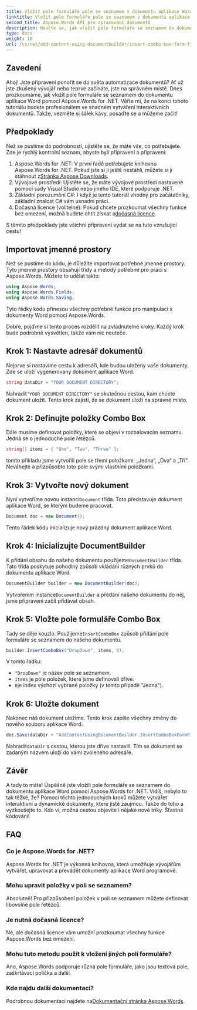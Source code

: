```yaml
---
title: Vložit pole formuláře pole se seznamem v dokumentu aplikace Word
linktitle: Vložit pole formuláře pole se seznamem v dokumentu aplikace Word
second_title: Aspose.Words API pro zpracování dokumentů
description: Naučte se, jak vložit pole formuláře se seznamem do dokumentu aplikace Word pomocí Aspose.Words for .NET s naším podrobným průvodcem krok za krokem.
type: docs
weight: 10
url: /cs/net/add-content-using-documentbuilder/insert-combo-box-form-field/
---
```

## Zavedení

Ahoj! Jste připraveni ponořit se do světa automatizace dokumentů? Ať už jste zkušený vývojář nebo teprve začínáte, jste na správném místě. Dnes prozkoumáme, jak vložit pole formuláře se seznamem do dokumentu aplikace Word pomocí Aspose.Words for .NET. Věřte mi, že na konci tohoto tutoriálu budete profesionálem ve snadném vytváření interaktivních dokumentů. Takže, vezměte si šálek kávy, posaďte se a můžeme začít!

## Předpoklady

Než se pustíme do podrobností, ujistěte se, že máte vše, co potřebujete. Zde je rychlý kontrolní seznam, abyste byli připraveni a připraveni:

1.  Aspose.Words for .NET: V první řadě potřebujete knihovnu Aspose.Words for .NET. Pokud jste si ji ještě nestáhli, můžete si ji stáhnout z[Stránka Aspose Downloads](https://releases.aspose.com/words/net/).
2. Vývojové prostředí: Ujistěte se, že máte vývojové prostředí nastavené pomocí sady Visual Studio nebo jiného IDE, které podporuje .NET.
3. Základní porozumění C#: I když je tento tutoriál vhodný pro začátečníky, základní znalost C# vám usnadní práci.
4.  Dočasná licence (volitelné): Pokud chcete prozkoumat všechny funkce bez omezení, možná budete chtít získat a[dočasná licence](https://purchase.aspose.com/temporary-license/).

S těmito předpoklady jste všichni připraveni vydat se na tuto vzrušující cestu!

## Importovat jmenné prostory

Než se pustíme do kódu, je důležité importovat potřebné jmenné prostory. Tyto jmenné prostory obsahují třídy a metody potřebné pro práci s Aspose.Words. Můžete to udělat takto:

```csharp
using Aspose.Words;
using Aspose.Words.Fields;
using Aspose.Words.Saving;
```

Tyto řádky kódu přinesou všechny potřebné funkce pro manipulaci s dokumenty Word pomocí Aspose.Words.

Dobře, pojďme si tento proces rozdělit na zvládnutelné kroky. Každý krok bude podrobně vysvětlen, takže vám nic neuteče.

## Krok 1: Nastavte adresář dokumentů

Nejprve si nastavíme cestu k adresáři, kde budou uloženy vaše dokumenty. Zde se uloží vygenerovaný dokument aplikace Word.

```csharp
string dataDir = "YOUR DOCUMENT DIRECTORY";
```

 Nahradit`"YOUR DOCUMENT DIRECTORY"` se skutečnou cestou, kam chcete dokument uložit. Tento krok zajistí, že se dokument uloží na správné místo.

## Krok 2: Definujte položky Combo Box

Dále musíme definovat položky, které se objeví v rozbalovacím seznamu. Jedná se o jednoduché pole řetězců.

```csharp
string[] items = { "One", "Two", "Three" };
```

tomto příkladu jsme vytvořili pole se třemi položkami: „Jedna“, „Dva“ a „Tři“. Neváhejte a přizpůsobte toto pole svými vlastními položkami.

## Krok 3: Vytvořte nový dokument

 Nyní vytvoříme novou instanci`Document` třída. Toto představuje dokument aplikace Word, se kterým budeme pracovat.

```csharp
Document doc = new Document();
```

Tento řádek kódu inicializuje nový prázdný dokument aplikace Word.

## Krok 4: Inicializujte DocumentBuilder

 K přidání obsahu do našeho dokumentu použijeme`DocumentBuilder` třída. Tato třída poskytuje pohodlný způsob vkládání různých prvků do dokumentu aplikace Word.

```csharp
DocumentBuilder builder = new DocumentBuilder(doc);
```

 Vytvořením instance`DocumentBuilder` a předání našeho dokumentu do něj, jsme připraveni začít přidávat obsah.

## Krok 5: Vložte pole formuláře Combo Box

 Tady se děje kouzlo. Použijeme`InsertComboBox` způsob přidání pole formuláře se seznamem do našeho dokumentu.

```csharp
builder.InsertComboBox("DropDown", items, 0);
```

V tomto řádku:
- `"DropDown"` je název pole se seznamem.
- `items` je pole položek, které jsme definovali dříve.
- `0`je index výchozí vybrané položky (v tomto případě "Jedna").

## Krok 6: Uložte dokument

Nakonec náš dokument uložíme. Tento krok zapíše všechny změny do nového souboru aplikace Word.

```csharp
doc.Save(dataDir + "AddContentUsingDocumentBuilder.InsertComboBoxFormField.docx");
```

 Nahradit`dataDir` s cestou, kterou jste dříve nastavili. Tím se dokument se zadaným názvem uloží do vámi zvoleného adresáře.

## Závěr

A tady to máte! Úspěšně jste vložili pole formuláře se seznamem do dokumentu aplikace Word pomocí Aspose.Words for .NET. Vidíš, nebylo to tak těžké, že? Pomocí těchto jednoduchých kroků můžete vytvářet interaktivní a dynamické dokumenty, které jistě zaujmou. Takže do toho a vyzkoušejte to. Kdo ví, možná cestou objevíte i nějaké nové triky. Šťastné kódování!

## FAQ

### Co je Aspose.Words for .NET?  
Aspose.Words for .NET je výkonná knihovna, která umožňuje vývojářům vytvářet, upravovat a převádět dokumenty aplikace Word programově.

### Mohu upravit položky v poli se seznamem?  
Absolutně! Pro přizpůsobení položek v poli se seznamem můžete definovat libovolné pole řetězců.

### Je nutná dočasná licence?  
Ne, ale dočasná licence vám umožní prozkoumat všechny funkce Aspose.Words bez omezení.

### Mohu tuto metodu použít k vložení jiných polí formuláře?  
Ano, Aspose.Words podporuje různá pole formuláře, jako jsou textová pole, zaškrtávací políčka a další.

### Kde najdu další dokumentaci?  
 Podrobnou dokumentaci najdete na[Dokumentační stránka Aspose.Words](https://reference.aspose.com/words/net/).